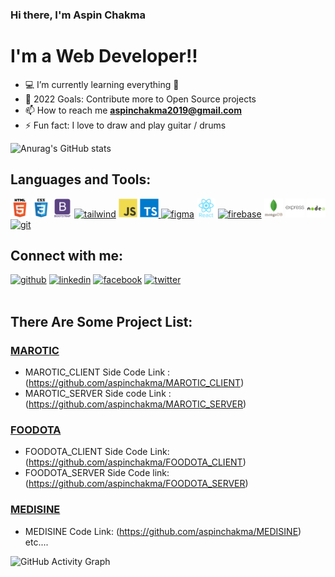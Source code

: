 ### Hi there, I'm Aspin Chakma

# I'm a Web Developer!!
- 💻 I’m currently learning everything 💪
- 🥅 2022 Goals: Contribute more to Open Source projects
- 📫 How to reach me **aspinchakma2019@gmail.com**
- ⚡ Fun fact: I love to draw and play guitar / drums

![Anurag's GitHub stats](https://github-readme-stats.vercel.app/api?username=aspinchakma&show_icons=true&theme=algolia)
## Languages and Tools:
[<img src="https://raw.githubusercontent.com/devicons/devicon/master/icons/html5/html5-original-wordmark.svg" alt="html5" width="30" height="30"/>](https://www.w3.org/html/)
[<img src="https://raw.githubusercontent.com/devicons/devicon/master/icons/css3/css3-original-wordmark.svg" alt="css3" width="30" height="30"/>](https://www.w3schools.com/css/)
[<img src="https://raw.githubusercontent.com/devicons/devicon/master/icons/bootstrap/bootstrap-plain-wordmark.svg" alt="bootstrap" width="30" height="30"/>](https://getbootstrap.com)
[<img src="https://www.vectorlogo.zone/logos/tailwindcss/tailwindcss-icon.svg" alt="tailwind" width="30" height="30"/>](https://tailwindcss.com/)
[<img src="https://raw.githubusercontent.com/devicons/devicon/master/icons/javascript/javascript-original.svg" alt="javascript" width="30" height="30"/>](https://developer.mozilla.org/en-US/docs/Web/JavaScript)
[<img src="https://raw.githubusercontent.com/devicons/devicon/master/icons/typescript/typescript-original.svg" alt="typescript" width="30" height="30"/> ](https://www.typescriptlang.org/)
[<img src="https://www.vectorlogo.zone/logos/figma/figma-icon.svg" alt="figma" width="30" height="30"/>](https://www.figma.com/)
[<img src="https://raw.githubusercontent.com/devicons/devicon/master/icons/react/react-original-wordmark.svg" alt="react" width="30" height="30"/>](https://reactjs.org/)
[<img src="https://www.vectorlogo.zone/logos/firebase/firebase-icon.svg" alt="firebase" width="30" height="30"/>](https://firebase.google.com/)
[<img src="https://raw.githubusercontent.com/devicons/devicon/master/icons/mongodb/mongodb-original-wordmark.svg" alt="mongodb" width="30" height="30"/>](https://www.mongodb.com/)
[ <img src="https://raw.githubusercontent.com/devicons/devicon/master/icons/express/express-original-wordmark.svg" alt="express" width="30" height="30"/>](https://expressjs.com)
[<img src="https://raw.githubusercontent.com/devicons/devicon/master/icons/nodejs/nodejs-original-wordmark.svg" alt="nodejs" width="30" height="30"/>](https://nodejs.org)
[<img src="https://www.vectorlogo.zone/logos/git-scm/git-scm-icon.svg" alt="git" width="30" height="30"/>](https://git-scm.com/)

## Connect with me:

[<img src='https://cdn.jsdelivr.net/npm/simple-icons@3.0.1/icons/github.svg' alt='github' height='26px'>](https://github.com/aspinchakma)  [<img src='https://cdn.jsdelivr.net/npm/simple-icons@3.0.1/icons/linkedin.svg' alt='linkedin' height='26px'>](https://www.linkedin.com/in/aspin-chakma-446878225/)  [<img src='https://cdn.jsdelivr.net/npm/simple-icons@3.0.1/icons/facebook.svg' alt='facebook' height='26px'>](https://www.facebook.com/aspinchakma)  [<img src='https://cdn.jsdelivr.net/npm/simple-icons@3.0.1/icons/twitter.svg' alt='twitter' height='26px'>](https://twitter.com/aspinchakma) 
<br/> 
<br/>


## There Are Some Project List:
### [MAROTIC](https://marotic-7e06a.web.app/)
* MAROTIC_CLIENT Side Code Link : (https://github.com/aspinchakma/MAROTIC_CLIENT)
* MAROTIC_SERVER Side code Link : (https://github.com/aspinchakma/MAROTIC_SERVER)
### [FOODOTA](https://foodota-c3eb8.web.app/)
* FOODOTA_CLIENT Side Code Link: (https://github.com/aspinchakma/FOODOTA_CLIENT)
* FOODOTA_SERVER Side Code link: (https://github.com/aspinchakma/FOODOTA_SERVER)
### [MEDISINE](https://pharmacy-60bec.web.app/)
* MEDISINE Code Link: (https://github.com/aspinchakma/MEDISINE) <br/>
etc....

![GitHub Activity Graph](https://activity-graph.herokuapp.com/graph?username=aspinchakma)  

